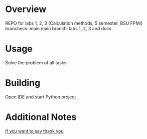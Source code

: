 # Overview
REPO for labs 1, 2, 3 (Calculation methods, 5 semester, BSU FPMI)
branchecs: main
main branch: labs 1, 2, 3 and docs

# Usage
Solve the problem of all tasks

# Building
Open IDE and start Python project

# Additional Notes
[If you want to say thank you](https://vk.com/andrey_pf)
